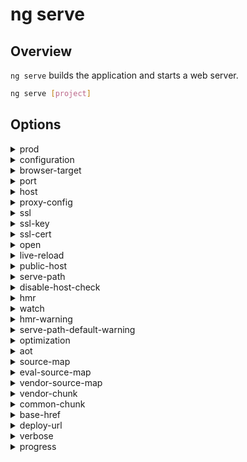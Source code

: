 <!-- Links in /docs/documentation should NOT have `.md` at the end, because they end up in our wiki at release. -->

# ng serve

## Overview
`ng serve` builds the application and starts a web server.

```bash
ng serve [project]
```

## Options
<details>
  <summary>prod</summary>
  <p>
    <code>--prod</code>
  </p>
  <p>
    Flag to set configuration to "prod".
  </p>
</details>
<details>
  <summary>configuration</summary>
  <p>
    <code>--configuration</code> (alias: <code>-c</code>)
  </p>
  <p>
    Specify the configuration to use.
  </p>
</details>
<details>
  <summary>browser-target</summary>
  <p>
    <code>--browser-target</code>
  </p>
  <p>
    Target to serve.
  </p>
</details>
<details>
  <summary>port</summary>
  <p>
    <code>--port</code>
  </p>
  <p>
    Port to listen on.
  </p>
</details>
<details>
  <summary>host</summary>
  <p>
    <code>--host</code>
  </p>
  <p>
    Host to listen on.
  </p>
</details>
<details>
  <summary>proxy-config</summary>
  <p>
    <code>--proxy-config</code>
  </p>
  <p>
    Proxy configuration file.
  </p>
</details>
<details>
  <summary>ssl</summary>
  <p>
    <code>--ssl</code>
  </p>
  <p>
    Serve using HTTPS.
  </p>
</details>
<details>
  <summary>ssl-key</summary>
  <p>
    <code>--ssl-key</code>
  </p>
  <p>
    SSL key to use for serving HTTPS.
  </p>
</details>
<details>
  <summary>ssl-cert</summary>
  <p>
    <code>--ssl-cert</code>
  </p>
  <p>
    SSL certificate to use for serving HTTPS.
  </p>
</details>
<details>
  <summary>open</summary>
  <p>
    <code>--open</code> (alias: <code>-o</code>)
  </p>
  <p>
    Opens the url in default browser.
  </p>
</details>
<details>
  <summary>live-reload</summary>
  <p>
    <code>--live-reload</code>
  </p>
  <p>
    Whether to reload the page on change, using live-reload.
  </p>
</details>
<details>
  <summary>public-host</summary>
  <p>
    <code>--public-host</code>
  </p>
  <p>
    Specify the URL that the browser client will use.
  </p>
</details>
<details>
  <summary>serve-path</summary>
  <p>
    <code>--serve-path</code>
  </p>
  <p>
    The pathname where the app will be served.
  </p>
</details>
<details>
  <summary>disable-host-check</summary>
  <p>
    <code>--disable-host-check</code>
  </p>
  <p>
    Don't verify connected clients are part of allowed hosts.
  </p>
</details>
<details>
  <summary>hmr</summary>
  <p>
    <code>--hmr</code>
  </p>
  <p>
    Enable hot module replacement.
  </p>
</details>
<details>
  <summary>watch</summary>
  <p>
    <code>--watch</code>
  </p>
  <p>
    Rebuild on change.
  </p>
</details>
<details>
  <summary>hmr-warning</summary>
  <p>
    <code>--hmr-warning</code>
  </p>
  <p>
    Show a warning when the --hmr option is enabled.
  </p>
</details>
<details>
  <summary>serve-path-default-warning</summary>
  <p>
    <code>--serve-path-default-warning</code>
  </p>
  <p>
    Show a warning when deploy-url/base-href use unsupported serve path values.
  </p>
</details>
<details>
  <summary>optimization</summary>
  <p>
    <code>--optimization</code>
  </p>
  <p>
    Defines the optimization level of the build.
  </p>
</details>
<details>
  <summary>aot</summary>
  <p>
    <code>--aot</code>
  </p>
  <p>
    Build using Ahead of Time compilation.
  </p>
</details>
<details>
  <summary>source-map</summary>
  <p>
    <code>--source-map</code>
  </p>
  <p>
    Output sourcemaps.
  </p>
</details>
<details>
  <summary>eval-source-map</summary>
  <p>
    <code>--eval-source-map</code>
  </p>
  <p>
    Output in-file eval sourcemaps.
  </p>
</details>
<details>
  <summary>vendor-source-map</summary>
  <p>
    <code>--vendor-source-map</code>
  </p>
  <p>
    Resolve vendor packages sourcemaps.
  </p>
</details>
<details>
  <summary>vendor-chunk</summary>
  <p>
    <code>--vendor-chunk</code>
  </p>
  <p>
    Use a separate bundle containing only vendor libraries.
  </p>
</details>
<details>
  <summary>common-chunk</summary>
  <p>
    <code>--common-chunk</code>
  </p>
  <p>
    Use a separate bundle containing code used across multiple bundles.
  </p>
</details>
<details>
  <summary>base-href</summary>
  <p>
    <code>--base-href</code>
  </p>
  <p>
    Base url for the application being built.
  </p>
</details>
<details>
  <summary>deploy-url</summary>
  <p>
    <code>--deploy-url</code>
  </p>
  <p>
    URL where files will be deployed.
  </p>
</details>
<details>
  <summary>verbose</summary>
  <p>
    <code>--verbose</code>
  </p>
  <p>
    Adds more details to output logging.
  </p>
</details>
<details>
  <summary>progress</summary>
  <p>
    <code>--progress</code>
  </p>
  <p>
    Log progress to the console while building.
  </p>
</details>